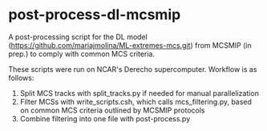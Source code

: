 # post-process-dl-mcsmip
A post-processing script for the DL model (https://github.com/mariajmolina/ML-extremes-mcs.git) from MCSMIP (in prep.) to comply with common MCS criteria. 

These scripts were run on NCAR's Derecho supercomputer. Workflow is as follows:
1. Split MCS tracks with split_tracks.py if needed for manual parallelization
2. Filter MCSs with write_scripts.csh, which calls mcs_filtering.py, based on common MCS criteria outlined by MCSMIP protocols
3. Combine filtering into one file with post-process.py

